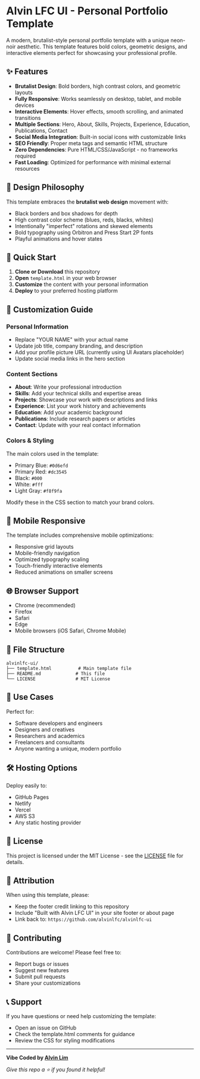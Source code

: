 # Alvin LFC UI - Personal Portfolio Template

A modern, brutalist-style personal portfolio template with a unique neon-noir aesthetic. This template features bold colors, geometric designs, and interactive elements perfect for showcasing your professional profile.

## ✨ Features

- **Brutalist Design**: Bold borders, high contrast colors, and geometric layouts
- **Fully Responsive**: Works seamlessly on desktop, tablet, and mobile devices
- **Interactive Elements**: Hover effects, smooth scrolling, and animated transitions
- **Multiple Sections**: Hero, About, Skills, Projects, Experience, Education, Publications, Contact
- **Social Media Integration**: Built-in social icons with customizable links
- **SEO Friendly**: Proper meta tags and semantic HTML structure
- **Zero Dependencies**: Pure HTML/CSS/JavaScript - no frameworks required
- **Fast Loading**: Optimized for performance with minimal external resources

## 🎨 Design Philosophy

This template embraces the **brutalist web design** movement with:

- Black borders and box shadows for depth
- High contrast color scheme (blues, reds, blacks, whites)
- Intentionally "imperfect" rotations and skewed elements
- Bold typography using Orbitron and Press Start 2P fonts
- Playful animations and hover states

## 🚀 Quick Start

1. **Clone or Download** this repository
2. **Open** `template.html` in your web browser
3. **Customize** the content with your personal information
4. **Deploy** to your preferred hosting platform

## 📝 Customization Guide

### Personal Information

- Replace "YOUR NAME" with your actual name
- Update job title, company branding, and description
- Add your profile picture URL (currently using UI Avatars placeholder)
- Update social media links in the hero section

### Content Sections

- **About**: Write your professional introduction
- **Skills**: Add your technical skills and expertise areas
- **Projects**: Showcase your work with descriptions and links
- **Experience**: List your work history and achievements
- **Education**: Add your academic background
- **Publications**: Include research papers or articles
- **Contact**: Update with your real contact information

### Colors & Styling

The main colors used in the template:

- Primary Blue: `#0d6efd`
- Primary Red: `#dc3545`
- Black: `#000`
- White: `#fff`
- Light Gray: `#f8f9fa`

Modify these in the CSS section to match your brand colors.

## 📱 Mobile Responsive

The template includes comprehensive mobile optimizations:

- Responsive grid layouts
- Mobile-friendly navigation
- Optimized typography scaling
- Touch-friendly interactive elements
- Reduced animations on smaller screens

## 🌐 Browser Support

- Chrome (recommended)
- Firefox
- Safari
- Edge
- Mobile browsers (iOS Safari, Chrome Mobile)

## 📁 File Structure

```
alvinlfc-ui/
├── template.html          # Main template file
├── README.md             # This file
└── LICENSE               # MIT License
```

## 🎯 Use Cases

Perfect for:

- Software developers and engineers
- Designers and creatives
- Researchers and academics
- Freelancers and consultants
- Anyone wanting a unique, modern portfolio

## 🛠️ Hosting Options

Deploy easily to:

- GitHub Pages
- Netlify
- Vercel
- AWS S3
- Any static hosting provider

## 📄 License

This project is licensed under the MIT License - see the [LICENSE](LICENSE) file for details.

## 🙏 Attribution

When using this template, please:

- Keep the footer credit linking to this repository
- Include "Built with Alvin LFC UI" in your site footer or about page
- Link back to: `https://github.com/alvinlfc/alvinlfc-ui`

## 🤝 Contributing

Contributions are welcome! Please feel free to:

- Report bugs or issues
- Suggest new features
- Submit pull requests
- Share your customizations

## 📞 Support

If you have questions or need help customizing the template:

- Open an issue on GitHub
- Check the template.html comments for guidance
- Review the CSS for styling modifications

---

**Vibe Coded by [Alvin Lim](https://github.com/alvinlfc-ui)**

_Give this repo a ⭐ if you found it helpful!_
